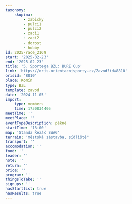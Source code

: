 ```yaml
---
taxonomy:
    skupina:
        - zabicky
        - pulci1
        - pulci2
        - zaci1
        - zaci2
        - dorost
        - hobby
id: 2025-race_2169
start: '2025-02-23'
end: '2025-02-23'
title: '5. Sportega BZL: BURE Cup'
link: 'https://oris.orientacnisporty.cz/Zavod?id=8810'
orisid: '8810'
place: Komín
type: BZL
template: zavod
date: '2024-11-05'
import:
    type: members
    time: 1730834405
meetTime: ''
meetPlace: ''
eventTypeDescription: pěkné
startTime: '13:00'
map: 'Standa Řezáč SWAG'
terrain: 'městská zástavba, sídliště'
transport: ''
accomodation: ''
food: ''
leader: ''
note: ''
return: ''
price: ''
program: ''
thingsToTake: ''
signups: ''
hasStartlist: true
hasResults: true
---
```


